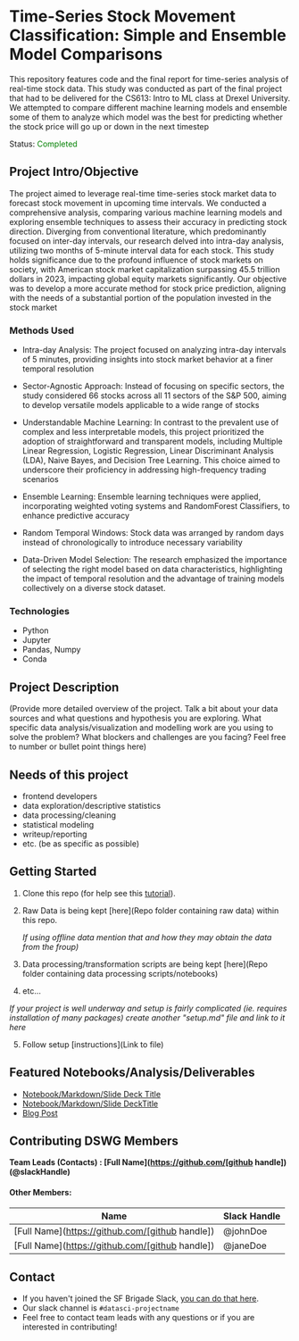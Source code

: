 # Time-Series Stock Movement Classification: Simple and Ensemble Model Comparisons

This repository features code and the final report for time-series analysis of real-time stock data. This study was conducted as part of the final project that had to be delivered for the CS613: Intro to ML class at Drexel University. We attempted to compare different machine learning models and ensemble some of them to analyze which model was the best for predicting whether the stock price will go up or down in the next timestep

Status: <font color="green"> Completed </font>

## Project Intro/Objective
The project aimed to leverage real-time time-series stock market data to forecast stock movement in upcoming time intervals. We conducted a comprehensive analysis, comparing various machine learning models and exploring ensemble techniques to assess their accuracy in predicting stock direction. Diverging from conventional literature, which predominantly focused on inter-day intervals, our research delved into intra-day analysis, utilizing two months of 5-minute interval data for each stock. This study holds significance due to the profound influence of stock markets on society, with American stock market capitalization surpassing 45.5 trillion dollars in 2023, impacting global equity markets significantly. Our objective was to develop a more accurate method for stock price prediction, aligning with the needs of a substantial portion of the population invested in the stock market

### Methods Used  
* Intra-day Analysis: The project focused on analyzing intra-day intervals of 5 minutes, providing insights into stock market behavior at a finer temporal resolution
  
* Sector-Agnostic Approach: Instead of focusing on specific sectors, the study considered 66 stocks across all 11 sectors of the S&P 500, aiming to develop versatile models applicable to a wide range of stocks
* Understandable Machine Learning: In contrast to the prevalent use of complex and less interpretable models, this project prioritized the adoption of straightforward and transparent models, including Multiple Linear Regression, Logistic Regression, Linear Discriminant Analysis (LDA), Naive Bayes, and Decision Tree Learning. This choice aimed to underscore their proficiency in addressing high-frequency trading scenarios
* Ensemble Learning: Ensemble learning techniques were applied, incorporating weighted voting systems and RandomForest Classifiers, to enhance predictive accuracy
* Random Temporal Windows: Stock data was arranged by random days instead of chronologically to introduce necessary variability
* Data-Driven Model Selection: The research emphasized the importance of selecting the right model based on data characteristics, highlighting the impact of temporal resolution and the advantage of training models collectively on a diverse stock dataset.

### Technologies
* Python
* Jupyter
* Pandas, Numpy
* Conda

## Project Description
(Provide more detailed overview of the project.  Talk a bit about your data sources and what questions and hypothesis you are exploring. What specific data analysis/visualization and modelling work are you using to solve the problem? What blockers and challenges are you facing?  Feel free to number or bullet point things here)

## Needs of this project

- frontend developers
- data exploration/descriptive statistics
- data processing/cleaning
- statistical modeling
- writeup/reporting
- etc. (be as specific as possible)

## Getting Started

1. Clone this repo (for help see this [tutorial](https://help.github.com/articles/cloning-a-repository/)).
2. Raw Data is being kept [here](Repo folder containing raw data) within this repo.

    *If using offline data mention that and how they may obtain the data from the froup)*
    
3. Data processing/transformation scripts are being kept [here](Repo folder containing data processing scripts/notebooks)
4. etc...

*If your project is well underway and setup is fairly complicated (ie. requires installation of many packages) create another "setup.md" file and link to it here*  

5. Follow setup [instructions](Link to file)

## Featured Notebooks/Analysis/Deliverables
* [Notebook/Markdown/Slide Deck Title](link)
* [Notebook/Markdown/Slide DeckTitle](link)
* [Blog Post](link)


## Contributing DSWG Members

**Team Leads (Contacts) : [Full Name](https://github.com/[github handle])(@slackHandle)**

#### Other Members:

|Name     |  Slack Handle   | 
|---------|-----------------|
|[Full Name](https://github.com/[github handle])| @johnDoe        |
|[Full Name](https://github.com/[github handle]) |     @janeDoe    |

## Contact
* If you haven't joined the SF Brigade Slack, [you can do that here](http://c4sf.me/slack).  
* Our slack channel is `#datasci-projectname`
* Feel free to contact team leads with any questions or if you are interested in contributing!
